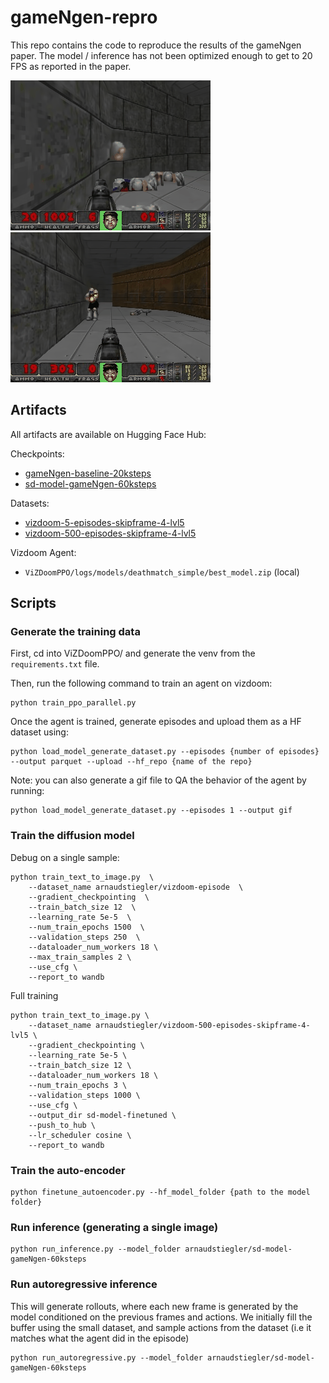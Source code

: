 # gameNgen-repro

This repo contains the code to reproduce the results of the gameNgen paper. The model / inference has not been optimized enough to get to 20 FPS as reported in the paper.

![Rollout 1](assets/rollout_1.gif)
![Rollout 2](assets/rollout_2.gif)

## Artifacts

All artifacts are available on Hugging Face Hub:

Checkpoints:
- [gameNgen-baseline-20ksteps](https://huggingface.co/arnaudstiegler/gameNgen-baseline-20ksteps)
- [sd-model-gameNgen-60ksteps](https://huggingface.co/arnaudstiegler/sd-model-gameNgen-60ksteps)

Datasets:
- [vizdoom-5-episodes-skipframe-4-lvl5](https://huggingface.co/arnaudstiegler/vizdoom-5-episodes-skipframe-4-lvl5)
- [vizdoom-500-episodes-skipframe-4-lvl5](https://huggingface.co/arnaudstiegler/vizdoom-500-episodes-skipframe-4-lvl5)

Vizdoom Agent:
- `ViZDoomPPO/logs/models/deathmatch_simple/best_model.zip` (local)

## Scripts

### Generate the training data

First, cd into ViZDoomPPO/ and generate the venv from the `requirements.txt` file.

Then, run the following command to train an agent on vizdoom:
```
python train_ppo_parallel.py
```

Once the agent is trained, generate episodes and upload them as a HF dataset using:
```
python load_model_generate_dataset.py --episodes {number of episodes} --output parquet --upload --hf_repo {name of the repo}
```

Note: you can also generate a gif file to QA the behavior of the agent by running:
```
python load_model_generate_dataset.py --episodes 1 --output gif
```


### Train the diffusion model

Debug on a single sample:
```
python train_text_to_image.py  \
    --dataset_name arnaudstiegler/vizdoom-episode  \
    --gradient_checkpointing  \
    --train_batch_size 12  \
    --learning_rate 5e-5  \
    --num_train_epochs 1500  \
    --validation_steps 250  \
    --dataloader_num_workers 18 \
    --max_train_samples 2 \
    --use_cfg \
    --report_to wandb
```

Full training
```
python train_text_to_image.py \
    --dataset_name arnaudstiegler/vizdoom-500-episodes-skipframe-4-lvl5 \
    --gradient_checkpointing \
    --learning_rate 5e-5 \
    --train_batch_size 12 \
    --dataloader_num_workers 18 \
    --num_train_epochs 3 \
    --validation_steps 1000 \
    --use_cfg \
    --output_dir sd-model-finetuned \
    --push_to_hub \
    --lr_scheduler cosine \
    --report_to wandb
```

### Train the auto-encoder

```
python finetune_autoencoder.py --hf_model_folder {path to the model folder}
```

### Run inference (generating a single image)

```
python run_inference.py --model_folder arnaudstiegler/sd-model-gameNgen-60ksteps
```

### Run autoregressive inference

This will generate rollouts, where each new frame is generated by the model conditioned on the previous frames and actions.
We initially fill the buffer using the small dataset, and sample actions from the dataset (i.e it matches what the agent did in the episode)

```
python run_autoregressive.py --model_folder arnaudstiegler/sd-model-gameNgen-60ksteps
```
